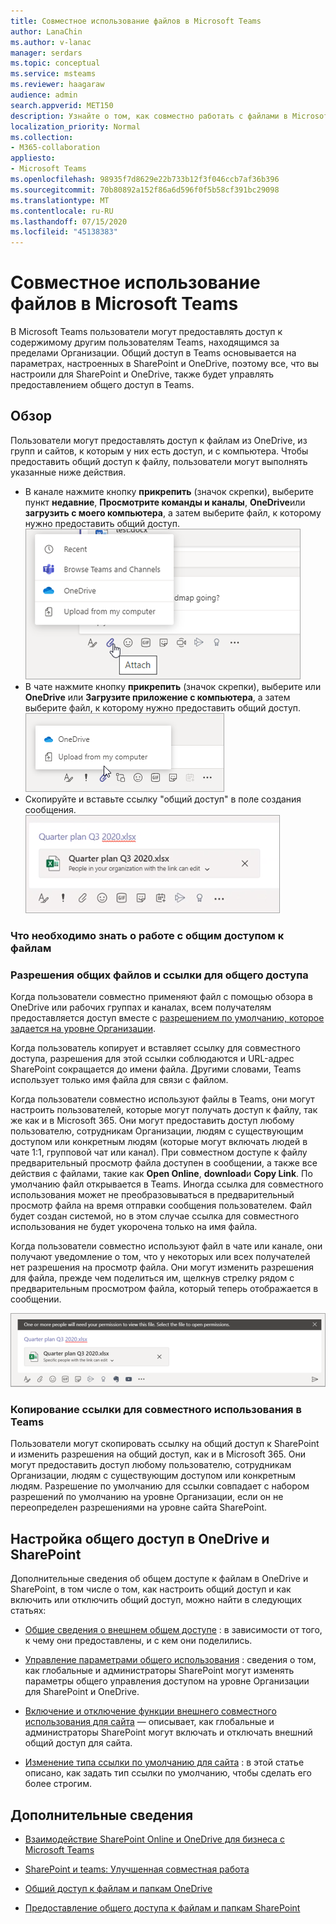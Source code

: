 ```yaml
---
title: Совместное использование файлов в Microsoft Teams
author: LanaChin
ms.author: v-lanac
manager: serdars
ms.topic: conceptual
ms.service: msteams
ms.reviewer: haagaraw
audience: admin
search.appverid: MET150
description: Узнайте о том, как совместно работать с файлами в Microsoft Teams.
localization_priority: Normal
ms.collection:
- M365-collaboration
appliesto:
- Microsoft Teams
ms.openlocfilehash: 98935f7d8629e22b733b12f3f046ccb7af36b396
ms.sourcegitcommit: 70b80892a152f86a6d596f0f5b58cf391bc29098
ms.translationtype: MT
ms.contentlocale: ru-RU
ms.lasthandoff: 07/15/2020
ms.locfileid: "45138383"
---
```

# <a name="sharing-files-in-microsoft-teams"></a>Совместное использование файлов в Microsoft Teams

В Microsoft Teams пользователи могут предоставлять доступ к содержимому другим пользователям Teams, находящимся за пределами Организации. Общий доступ в Teams основывается на параметрах, настроенных в SharePoint и OneDrive, поэтому все, что вы настроили для SharePoint и OneDrive, также будет управлять предоставлением общего доступ в Teams.

## <a name="overview"></a>Обзор

Пользователи могут предоставлять доступ к файлам из OneDrive, из групп и сайтов, к которым у них есть доступ, и с компьютера. Чтобы предоставить общий доступ к файлу, пользователи могут выполнять указанные ниже действия.

- В канале нажмите кнопку **прикрепить** (значок скрепки), выберите пункт **недавние**, **Просмотрите команды и каналы**, **OneDrive**или **загрузить с моего компьютера**, а затем выберите файл, к которому нужно предоставить общий доступ. <br> 
    ![Снимок экрана, на котором показано, как предоставить общий доступ к файлу из канала](media/share-files-channel.png)
- В чате нажмите кнопку **прикрепить** (значок скрепки), выберите или **OneDrive** или **Загрузите приложение с компьютера**, а затем выберите файл, к которому нужно предоставить общий доступ. <br>
    ![Снимок экрана: демонстрация файла из чата](media/share-files-chat.png)
- Скопируйте и вставьте ссылку "общий доступ" в поле создания сообщения.<br>
    ![Снимок экрана: предварительный просмотр файлов в окне создания сообщения](media/share-files-link.png)

### <a name="what-you-need-to-know-about-the-file-sharing-experience"></a>Что необходимо знать о работе с общим доступом к файлам

### <a name="permissions-of-shared-files-and-sharing-links"></a>Разрешения общих файлов и ссылки для общего доступа

Когда пользователи совместно применяют файл с помощью обзора в OneDrive или рабочих группах и каналах, всем получателям предоставляется доступ вместе с [разрешением по умолчанию, которое задается на уровне Организации](https://docs.microsoft.com/sharepoint/change-default-sharing-link).

Когда пользователь копирует и вставляет ссылку для совместного доступа, разрешения для этой ссылки соблюдаются и URL-адрес SharePoint сокращается до имени файла. Другими словами, Teams использует только имя файла для связи с файлом.

Когда пользователи совместно используют файлы в Teams, они могут настроить пользователей, которые могут получать доступ к файлу, так же как и в Microsoft 365. Они могут предоставить доступ любому пользователю, сотрудникам Организации, людям с существующим доступом или конкретным людям (которые могут включать людей в чате 1:1, групповой чат или канал).  При совместном доступе к файлу предварительный просмотр файла доступен в сообщении, а также все действия с файлами, такие как **Open Online**, **download**и **Copy Link**. По умолчанию файл открывается в Teams. Иногда ссылка для совместного использования может не преобразовываться в предварительный просмотр файла на время отправки сообщения пользователем. Файл будет создан системой, но в этом случае ссылка для совместного использования не будет укорочена только на имя файла.

Когда пользователи совместно используют файл в чате или канале, они получают уведомление о том, что у некоторых или всех получателей нет разрешения на просмотр файла. Они могут изменить разрешения для файла, прежде чем поделиться им, щелкнув стрелку рядом с предварительным просмотром файла, который теперь отображается в сообщении.

![Снимок экрана с уведомлением о том, что у получателя нет разрешений](media/share-files-permissions.png)

### <a name="copy-a-sharing-link-in-teams"></a>Копирование ссылки для совместного использования в Teams

Пользователи могут скопировать ссылку на общий доступ к SharePoint и изменить разрешения на общий доступ, как и в Microsoft 365. Они могут предоставить доступ любому пользователю, сотрудникам Организации, людям с существующим доступом или конкретным людям. Разрешение по умолчанию для ссылки совпадает с набором разрешений по умолчанию на уровне Организации, если он не переопределен разрешениями на уровне сайта SharePoint.

## <a name="configure-sharing-in-onedrive-and-sharepoint"></a>Настройка общего доступ в OneDrive и SharePoint

Дополнительные сведения об общем доступе к файлам в OneDrive и SharePoint, в том числе о том, как настроить общий доступ и как включить или отключить общий доступ, можно найти в следующих статьях:

- [Общие сведения о внешнем общем доступе](https://docs.microsoft.com/sharepoint/external-sharing-overview) : в зависимости от того, к чему они предоставлены, и с кем они поделились.

- [Управление параметрами общего использования](https://docs.microsoft.com/sharepoint/turn-external-sharing-on-or-off) : сведения о том, как глобальные и администраторы SharePoint могут изменять параметры общего управления доступом на уровне Организации для SharePoint и OneDrive.

- [Включение и отключение функции внешнего совместного использования для сайта](https://docs.microsoft.com/sharepoint/change-external-sharing-site) — описывает, как глобальные и администраторы SharePoint могут включать и отключать внешний общий доступ для сайта.

- [Изменение типа ссылки по умолчанию для сайта](https://docs.microsoft.com/sharepoint/change-default-sharing-link) : в этой статье описано, как задать тип ссылки по умолчанию, чтобы сделать его более строгим.

## <a name="more-information"></a>Дополнительные сведения

- [Взаимодействие SharePoint Online и OneDrive для бизнеса с Microsoft Teams](sharepoint-onedrive-interact.md)

- [SharePoint и teams: Улучшенная совместная работа](https://techcommunity.microsoft.com/t5/Microsoft-SharePoint-Blog/SharePoint-and-Teams-Better-Together/ba-p/189593)

- [Общий доступ к файлам и папкам OneDrive](https://support.office.com/article/Share-OneDrive-files-and-folders-9fcc2f7d-de0c-4cec-93b0-a82024800c07#OS_Type=OneDrive_-_Business)

- [Предоставление общего доступа к файлам и папкам SharePoint](https://support.office.com/article/share-sharepoint-files-or-folders-1fe37332-0f9a-4719-970e-d2578da4941c)
